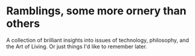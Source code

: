 # Ramblings, some more ornery than others #

A collection of brilliant insights into issues of technology, philosophy, and the Art of Living. Or just things I'd like to remember later.
